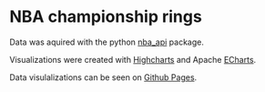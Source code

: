 # NBA championship rings

Data was aquired with the python [nba_api](https://github.com/swar/nba_api) package.

Visualizations were created with [Highcharts](https://www.highcharts.com/) and Apache [ECharts](https://echarts.apache.org/en/index.html).

Data visulalizations can be seen on [Github Pages](https://revpeter.github.io/nba_championship_rings/).

